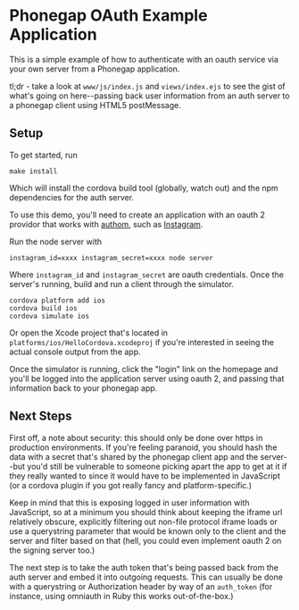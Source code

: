 # Phonegap OAuth Example Application

This is a simple example of how to authenticate with an oauth service
via your own server from a Phonegap application.

tl;dr - take a look at `www/js/index.js` and `views/index.ejs` to see
the gist of what's going on here--passing back user information from an
auth server to a phonegap client using HTML5 postMessage.

## Setup

To get started, run

    make install

Which will install the cordova build tool (globally, watch out) and the
npm dependencies for the auth server.

To use this demo, you'll need to create an application with an oauth 2
providor that works with [authom](https://github.com/jed/authom), such
as [Instagram](http://instagram.com/developer/clients/register/).

Run the node server with

    instagram_id=xxxx instagram_secret=xxxx node server

Where `instagram_id` and `instagram_secret` are oauth credentials. Once
the server's running, build and run a client through the simulator.

    cordova platform add ios
    cordova build ios
    cordova simulate ios

Or open the Xcode project that's located in
`platforms/ios/HelloCordova.xcodeproj` if you're interested in seeing
the actual console output from the app.

Once the simulator is running, click the "login" link on the homepage
and you'll be logged into the application server using oauth 2, and
passing that information back to your phonegap app.

## Next Steps

First off, a note about security: this should only be done over https in
production environments. If you're feeling paranoid, you should hash the
data with a secret that's shared by the phonegap client app and the
server--but you'd still be vulnerable to someone picking apart the app
to get at it if they really wanted to since it would have to be
implemented in JavaScript (or a cordova plugin if you got really fancy
and platform-specific.)

Keep in mind that this is exposing logged in user information with
JavaScript, so at a minimum you should think about keeping the iframe
url relatively obscure, explicitly filtering out non-file protocol
iframe loads or use a querystring parameter that would be known only to
the client and the server and filter based on that (hell, you could even
implement oauth 2 on the signing server too.)

The next step is to take the auth token that's being passed back from
the auth server and embed it into outgoing requests. This can usually be
done with a querystring or Authorization header by way of an
`auth_token` (for instance, using omniauth in Ruby this works
out-of-the-box.)



